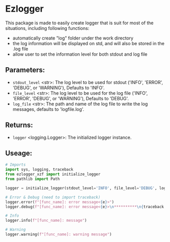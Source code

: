# Ezlogger

This package is made to easily create logger that is suit for most of the situations, including following functions:

- automatically create "log" folder under the work directory
- the log information will be displayed on std, and will also be stored in the .log file
- allow user to set the information level for both stdout and log file

## Parameters:
- `stdout_level` \<str\>: The log level to be used for stdout ('INFO', 'ERROR', 'DEBUG', or 'WARNING'), Defaults to 'INFO'.
- `file_level` \<str\>: The log level to be used for the log file ('INFO', 'ERROR', 'DEBUG', or 'WARNING'), Defaults to 'DEBUG'.
- `log_file` \<str\>: The path and name of the log file to write the log messages, defaults to 'logfile.log'.

## Returns:
- `logger` \<logging.Logger\>: The initialized logger instance.

## Useage:
```python
# Imports
import sys, logging, traceback
from ezlogger_xzf import initialize_logger
from pathlib import Path

logger = initialize_logger(stdout_level='INFO', file_level='DEBUG', log_file='logfile.log')

# Error & Debug (need to import traceback)
logger.error(f"[func_name]: error message<{e}>")
logger.debug(f"[func_name]: error message<{e}>\n**********\n{traceback.format_exc()}**********")

# Info
logger.info(f"[func_name]: message")

# Warning
logger.warning(f"[func_name]: warning message")
```

